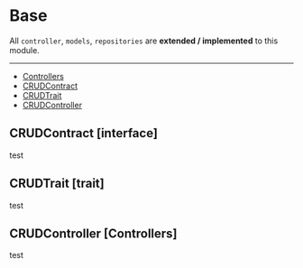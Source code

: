 # Base

All `controller`, `models`, `repositories` are **extended / implemented** to this module.

---

- [Controllers](#Controllers)
- [CRUDContract](#CRUDContract)
- [CRUDTrait](#CRUDTrait)
- [CRUDController](#CRUDController)

<a name="Controllers"></a>
<a name="CRUDController"></a>
## CRUDContract [interface]

test

<a name="CRUDTrait"></a>
## CRUDTrait [trait]

test


<a name="CRUDController"></a>
## CRUDController [Controllers]

test



